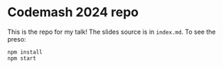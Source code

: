 # Codemash 2024 repo

This is the repo for my talk! The slides source is in `index.md`. To see the preso:

```
npm install
npm start
```